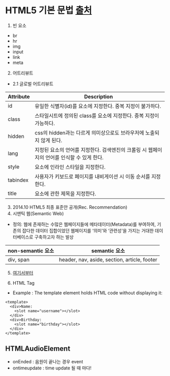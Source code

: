 # HTML5 기본 문법 [출처](https://poiemaweb.com/html5-syntax)

1. 빈 요소
  - br
  - hr
  - img
  - input
  - link
  - meta
2. 어트리뷰트
- 2.1 글로벌 어트리뷰트


|Attribute|Description|
|---|---|
|id	|유일한 식별자(id)를 요소에 지정한다. 중복 지정이 불가하다.|
|class	|스타일시트에 정의된 class를 요소에 지정한다. 중복 지정이 가능하다.|
|hidden	|css의 hidden과는 다르게 의미상으로도 브라우저에 노출되지 않게 된다.|
|lang	|지정된 요소의 언어를 지정한다. 검색엔진의 크롤링 시 웹페이지의 언어를 인식할 수 있게 한다.|
|style	|요소에 인라인 스타일을 지정한다.|
|tabindex	|사용자가 키보드로 페이지를 내비게이션 시 이동 순서를 지정한다.|
|title	|요소에 관한 제목을 지정한다.|

3. 2014.10	HTML5 최종 표준안 공개(Rec. Recommendation)
4. 시맨틱 웹(Semantic Web)
- 정의: 웹에 존재하는 수많은 웹페이지들에 메타데이터(Metadata)를 부여하여, 기존의 잡다한 데이터 집합이었던 웹페이지를 ‘의미’와 ‘관련성’을 가지는 거대한 데이터베이스로 구축하고자 하는 발상

| non-semantic 요소 | semantic 요소 |
|---|---|
|div, span |header, nav, aside, section, article, footer|

5. [여기서부터](https://poiemaweb.com/html5-tag-basic)

6. HTML <slot> Tag
- Example : The template element holds HTML code without displaying it:
```
<template>
  <div>Name:
    <slot name="username"></slot>
  </div>
  <div>Birthday:
    <slot name="birthday"></slot>
  </div>
</template>
```

## HTMLAudioElement
- onEnded : 음원이 끝나는 경우 event
- ontimeupdate : time update 될 때 마다!
